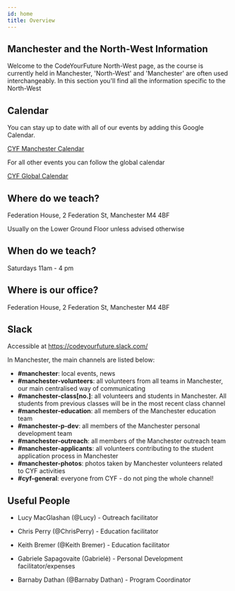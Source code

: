 ```yaml
---
id: home
title: Overview
---
```


## Manchester and the North-West Information

Welcome to the CodeYourFuture North-West page, as the course is currently held in Manchester, 'North-West' and 'Manchester' are often used interchangeably. In this section you'll find all the information specific to the North-West

## Calendar

You can stay up to date with all of our events by adding this Google Calendar.

[CYF Manchester Calendar](https://calendar.google.com/calendar/b/1?cid=Y29kZXlvdXJmdXR1cmUuaW9fb2U2OWNsb2piMHFzZm80dDNpMG1hNWpkamdAZ3JvdXAuY2FsZW5kYXIuZ29vZ2xlLmNvbQ)

For all other events you can follow the global calendar

[CYF Global Calendar](https://calendar.google.com/calendar/b/1?cid=Y29kZXlvdXJmdXR1cmUuaW9fdG00MDN0NTlmNWJzcjlocm10bGVyN2RiaThAZ3JvdXAuY2FsZW5kYXIuZ29vZ2xlLmNvbQ)

## Where do we teach?

Federation House,
2 Federation St,
Manchester
M4 4BF

Usually on the Lower Ground Floor unless advised otherwise

## When do we teach?

Saturdays 11am - 4 pm

## Where is our office?

Federation House,
2 Federation St,
Manchester
M4 4BF

## Slack

Accessible at https://codeyourfuture.slack.com/

In Manchester, the main channels are listed below:

- **\#manchester**: local events, news
- **\#manchester-volunteers**: all volunteers from all teams in Manchester, our main centralised way of communicating
- **\#manchester-class[no.]**: all volunteers and students in Manchester. All students from previous classes will be in the most recent class channel
- **\#manchester-education**: all members of the Manchester education team
- **\#manchester-p-dev**: all members of the Manchester personal development team
- **\#manchester-outreach**: all members of the Manchester outreach team
- **\#manchester-applicants**: all volunteers contributing to the student application process in Manchester
- **#manchester-photos**: photos taken by Manchester volunteers related to CYF activities
- **\#cyf-general**: everyone from CYF - do not ping the whole channel!

## Useful People

- Lucy MacGlashan (@Lucy) - Outreach facilitator

- Chris Perry (@ChrisPerry) - Education facilitator

- Keith Bremer (@Keith Bremer) - Education facilitator

- Gabriele Sapagovaite (Gabrielė) - Personal Development facilitator/expenses

- Barnaby Dathan (@Barnaby Dathan) - Program Coordinator
